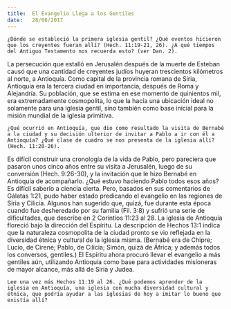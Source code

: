 ```yaml
---
title:  El Evangelio Llega a los Gentiles
date:   28/06/2017
---
```


`¿Dónde se estableció la primera iglesia gentil? ¿Qué eventos hicieron que los creyentes fueran allí? (Hech. 11:19-21, 26). ¿A qué tiempos del Antiguo Testamento nos recuerda esto? (ver Dan. 2).`

La persecución que estalló en Jerusalén después de la muerte de Esteban causó que una cantidad de creyentes judíos huyeran trescientos kilómetros al norte, a Antioquía. Como capital de la provincia romana de Siria, Antioquía era la tercera ciudad en importancia, después de Roma y Alejandría. Su población, que se estima en ese momento de quinientos mil, era extremadamente cosmopolita, lo que la hacía una ubicación ideal no solamente para una iglesia gentil, sino también como base inicial para la misión mundial de la iglesia primitiva.

`¿Qué ocurrió en Antioquía, que dio como resultado la visita de Bernabé a la ciudad y su decisión ulterior de invitar a Pablo a ir con él a Antioquía? ¿Qué clase de cuadro se nos presenta de la iglesia allí? (Hech. 11:20-26).`

Es difícil construir una cronología de la vida de Pablo, pero pareciera que pasaron unos cinco años entre su visita a Jerusalén, luego de su conversión (Hech. 9:26-30), y la invitación que le hizo Bernabé en Antioquía de acompañarlo. ¿Qué estuvo haciendo Pablo todos esos años? Es difícil saberlo a ciencia cierta. Pero, basados en sus comentarios de Gálatas 1:21, pudo haber estado predicando el evangelio en las regiones de Siria y Cilicia. Algunos han sugerido que, quizá, fue durante esta época cuando fue desheredado por su familia (Fil. 3:8) y sufrió una serie de dificultades, que describe en 2 Corintios 11:23 al 28. La iglesia de Antioquía floreció bajo la dirección del Espíritu. La descripción de Hechos 13:1 indica que la naturaleza cosmopolita de la ciudad pronto se vio reflejada en la diversidad étnica y cultural de la iglesia misma. (Bernabé era de Chipre; Lucio, de Cirene; Pablo, de Cilicia; Simón, quizá de África; y además todos los conversos, gentiles.) El Espíritu ahora procuró llevar el evangelio a más gentiles aún, utilizando Antioquía como base para actividades misioneras de mayor alcance, más allá de Siria y Judea.

`Lee una vez más Hechos 11:19 al 26. ¿Qué podemos aprender de la iglesia en Antioquía, una iglesia con mucha diversidad cultural y étnica, que podría ayudar a las iglesias de hoy a imitar lo bueno que existía allí?`
